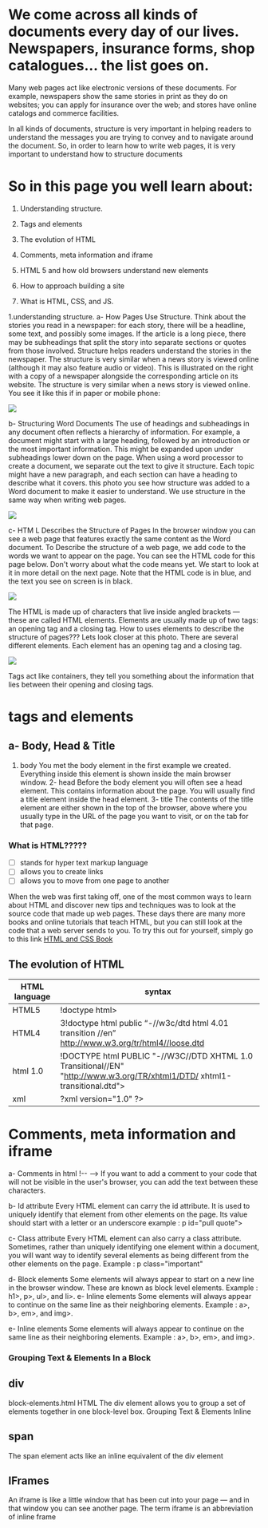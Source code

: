 # We come across all kinds of documents every day of our lives. Newspapers, insurance forms, shop catalogues... the list goes on.

Many web pages act like electronic versions of these documents. For example, newspapers show the same stories in print as they do on websites; you can apply for insurance over the web; and stores have online catalogs and commerce facilities.

In all kinds of documents, structure is very important in helping readers to understand the messages you are trying to convey and to navigate around the document. So, in order to learn how to write web pages, it is very important to understand
how to structure documents

# So in this page you well learn about:

1. Understanding structure.

2. Tags and elements

3. The evolution of HTML

4. Comments, meta information and iframe

5. HTML 5 and how old browsers understand new elements

6. How to approach building a site

7. What is HTML, CSS, and JS.

1.understanding structure. a- How Pages Use Structure. Think about the stories you read in a newspaper: for each story, there will be a headline, some text, and possibly some images. If the article is a long piece, there may be subheadings that split
the story into separate sections or quotes from those involved. Structure helps readers understand the stories in the newspaper. The structure is very similar when a news story is viewed online (although it may also feature audio or video).
This is illustrated on the right with a copy of a newspaper alongside the corresponding article on its website. The structure is very similar when a news story is viewed online. You see it like this if in paper or mobile phone:

<img src="IMAGE/201/HTML reading.jpg">

b- Structuring Word Documents The use of headings and subheadings in any document often reflects a hierarchy of information. For example, a document might start with a large heading, followed by an introduction or the most important information. This
might be expanded upon under subheadings lower down on the page. When using a word processor to create a document, we separate out the text to give it structure. Each topic might have a new paragraph, and each section can have a heading to
describe what it covers. this photo you see how structure was added to a Word document to make it easier to understand. We use structure in the same way when writing web pages.

<img src="IMAGE/201/HTML reading1.jpg">

c- HTM L Describes the Structure of Pages In the browser window you can see a web page that features exactly the same content as the Word document. To Describe the structure of a web page, we add code to the words we want to appear on the page. You can
see the HTML code for this page below. Don't worry about what the code means yet. We start to look at it in more detail on the next page. Note that the HTML code is in blue, and the text you see on screen is in black.

<img src="IMAGE/201/HTML reading2.jpg">

The HTML is made up of characters that live inside angled brackets — these are called HTML elements. Elements are usually made up of two tags: an opening tag and a closing tag. How to uses elements to describe the structure of pages??? Lets look closer
at this photo. There are several different elements. Each element has an opening tag and a closing tag.

<img src="IMAGE/201/HTML reading 3.jpg">

Tags act like containers, they tell you something about the information that lies between their opening and closing tags.

# tags and elements

## a- Body, Head & Title

1. body You met the body element in the first example we created. Everything inside this element is shown inside the main browser window. 2- head Before the body element you will often see a head element. This contains information about the page. You
will usually find a title element inside the head element. 3- title The contents of the title element are either shown in the top of the browser, above where you usually type in the URL of the page you want to visit, or on the tab for that page.

### What is HTML?????
- [ ] stands for hyper text markup language
- [ ] allows you to create links
- [ ] allows you to move from one page to another

When the web was first taking off, one of the most common ways to learn about HTML and discover new tips and techniques was to look at the source code that made up web pages. These days there are many more books and online tutorials that teach HTML, but
you can still look at the code that a web server sends to you. To try this out for yourself, simply go to this link
[HTML and CSS Book](www.htmlandcssbook.com/code/)
## The evolution of HTML

|HTML language |syntax         |
|--------------|--------------|
|HTML5         |!doctype html>|
|HTML4         |3!doctype html public “-//w3c/dtd html 4.01 transition //en” http://www.w3.org/tr/html4//loose.dtd|
|html 1.0|!DOCTYPE html PUBLIC "-//W3C//DTD XHTML 1.0 Transitional//EN" "http://www.w3.org/TR/xhtml1/DTD/ xhtml1-transitional.dtd">|
|xml|?xml version="1.0" ?>|
# Comments, meta information and iframe

a- Comments in html !-- --> If you want to add a comment to your code that will not be visible in the user's browser, you can add the text between these characters.

b- Id attribute Every HTML element can carry the id attribute. It is used to uniquely identify that element from other elements on the page. Its value should start with a letter or an underscore example : p id="pull quote">

c- Class attribute Every HTML element can also carry a class attribute. Sometimes, rather than uniquely identifying one element within a document, you will want way to identify several elements as being different from the other elements on the page. Example
            : p class="important"

d- Block elements Some elements will always appear to start on a new line in the browser window. These are known as block level elements. Example : h1>, p>, ul>, and li>. e- Inline elements Some elements will always appear to continue on the same line
as their neighboring elements. Example : a>, b>, em>, and img>.

e- Inline elements Some elements will always appear to continue on the same line as their neighboring elements. Example : a>, b>, em>, and img>.
### Grouping Text & Elements In a Block
## div
block-elements.html HTML The div element allows you to group a set of elements together in one block-level box.
Grouping Text & Elements Inline
## span
The span element acts like an inline equivalent of the div element
## IFrames
An iframe is like a little window that has been cut into your page — and in that window you can see another page.
The term iframe is an abbreviation of inline frame
